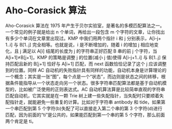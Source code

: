# Aho-Corasick 算法

Aho-Corasick 算法在 1975 年产生于贝尔实验室，是著名的多模匹配算法之一。一个常见的例子就是给出 n 个单词，再给出一段包含 m 个字符的文章，让你找出有多少个单词在文章里出现过。KMP 中我们用两个指针 i 和 j 分别表示，A[i-j+ 1..i] 与 B[1..j] 完全相等。也就是说，i 是不断增加的，随着 i 的增加 j 相应地变化，且 j 满足以 A[i] 结尾的长度为 j 的字符串正好匹配 B 串的前 j 个字符，当 A[i+1]≠B[j+1]，KMP 的策略是调整 j 的位置(减小 j 值)使得 A[i-j+1..i] 与 B[1..j] 保持匹配且新的 B[j+1] 恰好与 A[i+1] 匹配，而 next 函数恰恰记录了这个 j 应该调整到的位置。同样 AC 自动机的失败指针具有同样的功能，自动机本身是计算理论的一个概念；其实是一张“图”，每个点是一个“状态”，而边则是状态之间的转移，根据条件能指导从一个状态走向另一个状态。很多字符串匹配算法都是基于自动机模型的，比如被广泛使用的正则表达式。AC 自动机算法算是比较简单直观的字符串匹配自动机，它其实就是在一颗 Trie 树上建一些失配指针，当失配时只要顺着失配指针走，就能避免一些重复的计算。比如对于字符串 antibody 和 tide，如果第一个串匹配到第 5 个字符(b)失配了可以直接走入第二个串的第 3 个字符(d)进行匹配，因为前面的“ti”是公共的，如果能匹配到第一个串的第 5 个字符，那么前面两个肯定是 ti。
